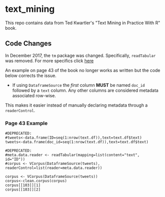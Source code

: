 # text_mining
This repo contains data from Ted Kwartler's "Text Mining in Practice With R" book.

## Code Changes
In December 2017, the `tm` package was changed.  Specifically, `readTabular` was removed.  For more specifics click [here](https://cran.r-project.org/web/packages/tm/news.html)

An example on page 43 of the book no longer works as written but the code below corrects the issue. 

- If using `DataframeSource` the *first* column **MUST** be named `doc_id` followed by a `text` column.  Any other columns are considered metadata associated row-wise.

This makes it easier instead of manually declaring metadata through a `readerControl`.  

### Page 43 Example

```
#DEPRECATED: 
#tweets<-data.frame(ID=seq(1:nrow(text.df)),text=text.df$text)
tweets<-data.frame(doc_id=seq(1:nrow(text.df)),text=text.df$text)

#DEPRECATED: 
#meta.data.reader <- readTabular(mapping=list(content="text", id="ID"))
#corpus <- VCorpus(DataframeSource(tweets), readerControl=list(reader=meta.data.reader))

corpus <- VCorpus(DataframeSource(tweets))
corpus<-clean.corpus(corpus)
corpus[[103]][1]
corpus[[103]][2]

```
